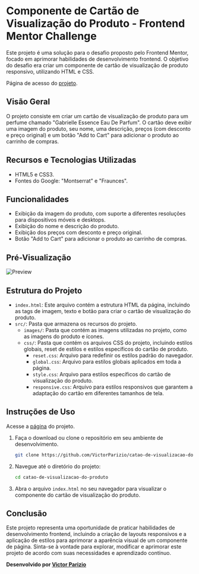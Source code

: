 # Componente de Cartão de Visualização do Produto - Frontend Mentor Challenge

Este projeto é uma solução para o desafio proposto pelo Frontend Mentor, focado em aprimorar habilidades de desenvolvimento frontend. O objetivo do desafio era criar um componente de cartão de visualização de produto responsivo, utilizando HTML e CSS.

Página de acesso do <a href="https://victorparizio.github.io/catao-de-visualizacao-do-produto/" target="_blank">projeto</a>.

## Visão Geral

O projeto consiste em criar um cartão de visualização de produto para um perfume chamado "Gabrielle Essence Eau De Parfum". O cartão deve exibir uma imagem do produto, seu nome, uma descrição, preços (com desconto e preço original) e um botão "Add to Cart" para adicionar o produto ao carrinho de compras.

## Recursos e Tecnologias Utilizadas

- HTML5 e CSS3.
- Fontes do Google: "Montserrat" e "Fraunces".

## Funcionalidades

- Exibição da imagem do produto, com suporte a diferentes resoluções para dispositivos móveis e desktops.
- Exibição do nome e descrição do produto.
- Exibição dos preços com desconto e preço original.
- Botão "Add to Cart" para adicionar o produto ao carrinho de compras.

## Pré-Visualização

![Preview](src/images/preview.png)

## Estrutura do Projeto

- `index.html`: Este arquivo contém a estrutura HTML da página, incluindo as tags de imagem, texto e botão para criar o cartão de visualização do produto.
- `src/`: Pasta que armazena os recursos do projeto.
  - `images/`: Pasta que contém as imagens utilizadas no projeto, como as imagens do produto e ícones.
  - `css/`: Pasta que contém os arquivos CSS do projeto, incluindo estilos globais, reset de estilos e estilos específicos do cartão de produto.
    - `reset.css`: Arquivo para redefinir os estilos padrão do navegador.
    - `global.css`: Arquivo para estilos globais aplicados em toda a página.
    - `style.css`: Arquivo para estilos específicos do cartão de visualização do produto.
    - `responsive.css`: Arquivo para estilos responsivos que garantem a adaptação do cartão em diferentes tamanhos de tela.

## Instruções de Uso

Acesse a [página](https://victorparizio.github.io/catao-de-visualizacao-do-produto/) do projeto.

1. Faça o download ou clone o repositório em seu ambiente de desenvolvimento.

   ```bash
   git clone https://github.com/VictorParizio/catao-de-visualizacao-do-produto.git
   
   ```

2. Navegue até o diretório do projeto:

   ```bash
   cd catao-de-visualizacao-do-produto
   ```

3. Abra o arquivo `index.html` no seu navegador para visualizar o componente do cartão de visualização do produto.

## Conclusão

Este projeto representa uma oportunidade de praticar habilidades de desenvolvimento frontend, incluindo a criação de layouts responsivos e a aplicação de estilos para aprimorar a aparência visual de um componente de página. Sinta-se à vontade para explorar, modificar e aprimorar este projeto de acordo com suas necessidades e aprendizado contínuo.

**Desenvolvido por [Victor Parizio](https://www.linkedin.com/in/victorpariziobackend/)**
